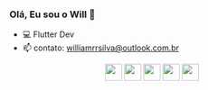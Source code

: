 ### Olá, Eu sou o Will 👋

- :computer: Flutter Dev
- 📫 contato: williamrrsilva@outlook.com.br
<div style= "margin:0 auto;">
 <p align = "center">
    <tr>
   <img height = "30em" src = "https://img.shields.io/badge/Flutter-54c5f8?style=for-the-badge&logo=flutter&logoColor=white">
   <img height = "30em" src = "https://img.shields.io/badge/Dart-03589c?style=for-the-badge&logo=dart&logoColor=white">
   <!-- <img height = "30em" src=  "https://img.shields.io/badge/JavaScript-f7df1e?style=for-the-badge&logo=javascript&logoColor=white">
   <img height = "30em" src=  "https://img.shields.io/badge/TypeScript-3178c6?style=for-the-badge&logo=typescript&logoColor=white"> -->
   <img height = "30em" src=  "https://img.shields.io/badge/Xcode-222a3c?style=for-the-badge&logo=xcode&logoColor=white">
   <img height = "30em" src=  "https://img.shields.io/badge/firebase-f58410?style=for-the-badge&logo=firebase&logoColor=white">
   <img height = "30em" src=  "https://img.shields.io/badge/Node.Js-4ba95b?style=for-the-badge&logo=node.js&logoColor=white">
  </tr>
 </p>
</div>

<!-- <div style= "margin:0 auto;">
  <a href="https://github.com/williamrichard1">
 <p align = "center">
    <img height = "180em" src="https://github-readme-streak-stats.herokuapp.com/?user=williamrichard1&layout=compact&langs_count=16&theme=dark"/>
 </p>
 <p align = "center">
   <tr> 
    <img height = "180em" src = "https://github-readme-stats.vercel.app/api?username=williamrichard1&show_icons=true&theme=dark&include_all_commits=true&count_private=true"/>
    <img height = "180em" src = "https://github-readme-stats.vercel.app/api/top-langs/?username=williamrichard1&layout=compact&langs_count=16&theme=dark"/>
   </tr>
  </p>
</div> -->
